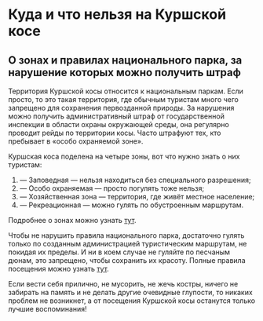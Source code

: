 # Куда и что нельзя на Куршской косе

## О зонах и правилах национального парка, за нарушение которых можно получить штраф

Территория Куршской косы относится к национальным паркам. Если просто, то это такая территория, где обычным туристам много чего запрещено для сохранения первозданной природы. За нарушения можно получить административный штраф от государственной инспекции в области охраны окружающей среды, она регулярно проводит рейды по территории косы. Часто штрафуют тех, кто пребывает в «особо охраняемой зоне».

Куршская коса поделена на четыре зоны, вот что нужно знать о них туристам:

1. — Заповедная — нельзя находиться без специального разрешения;
2. — Особо охраняемая — просто погулять тоже нельзя;
3. — Хозяйственная зона — территория, где живёт местное население;
4. — Рекреационная — можно гулять по обустроенным маршрутам.

Подробнее о зонах можно узнать [тут](http://www.park-kosa.ru/vyidayushhayasya-universalnaya-czennost-kurshskoj-kosyi).

Чтобы не нарушить правила национального парка, достаточно гулять только по созданным администрацией туристическим маршрутам, не покидая их пределы. И ни в коем случае не гуляйте по песчаным дюнам, это запрещено, чтобы сохранить их красоту. Полные правила посещения можно узнать [тут](http://www.park-kosa.ru/pravila-poseshheniya-parka).

Если вести себя прилично, не мусорить, не жечь костры, ничего не забирать на память и не делать другие очевидные глупости, то никаких проблем не возникнет, а от посещения Куршской косы останутся только лучшие воспоминания!

